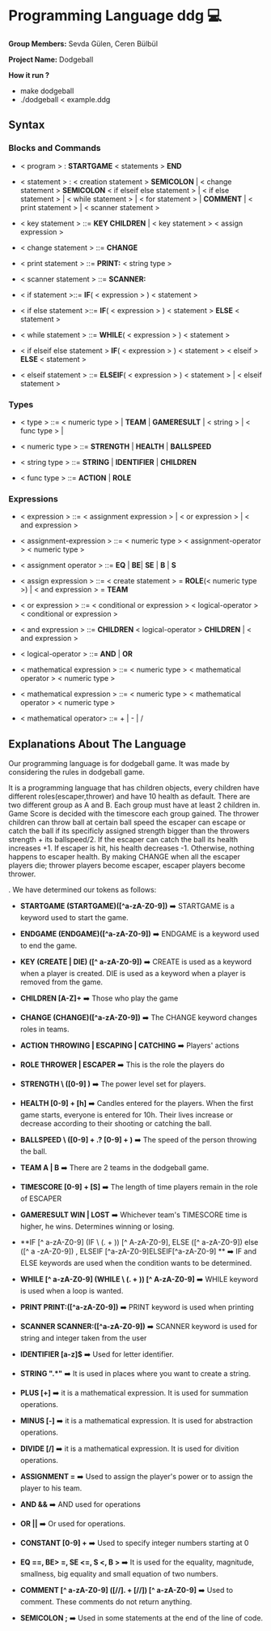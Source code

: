 # Programming Language ddg :computer:

**Group Members:** Sevda Gülen, Ceren Bülbül

**Project Name:** Dodgeball

**How it run ?** 

* make dodgeball
* ./dodgeball < example.ddg

## Syntax

### Blocks and Commands ###

* < program > : **STARTGAME** < statements > **END**

* < statement > : < creation statement > **SEMICOLON** | < change statement > **SEMICOLON** < if elseif else statement > | < if  else statement > | < while statement > | < for statement > | **COMMENT** | < print statement > |  < scanner statement >

* < key statement > ::= **KEY CHILDREN** | < key statement > < assign expression >

* < change statement > ::= **CHANGE** 

* < print statement > ::= **PRINT:** < string type >

* < scanner statement > ::= **SCANNER:**

* < if  statement >::= **IF**( < expression > ) < statement > 

* < if else statement >::= **IF**( < expression > ) < statement > **ELSE** < statement >

* < while statement > ::= **WHILE**( < expression > ) < statement >

* < if elseif else statement > **IF**( < expression > ) < statement > < elseif > **ELSE** < statement >

* < elseif statement > ::= **ELSEIF**( < expression > ) < statement > | < elseif statement >


### Types

* < type > ::= < numeric type > | **TEAM** | **GAMERESULT** | < string > | < func type > | 
  
* < numeric type > ::= **STRENGTH** | **HEALTH** | **BALLSPEED** 
  
* < string type > ::= **STRING** | **IDENTIFIER** | **CHILDREN**
  
* < func type > ::= **ACTION** | **ROLE**

  
### Expressions

* < expression > ::= < assignment expression > | < or expression > | < and expression > 
  
* < assignment-expression > ::= < numeric type > < assignment-operator > < numeric type >

* < assignment operator > ::= **EQ**  | **BE**| **SE** | **B** | **S**

* < assign expression > ::= < create statement >  =  **ROLE**(< numeric type >) | < and expression > = **TEAM**

* < or expression > ::= < conditional or expression > < logical-operator > < conditional or expression >

* < and expression > ::= **CHILDREN** < logical-operator >  **CHILDREN** | < and expression >

* < logical-operator > ::= **AND** | **OR**

* < mathematical expression > ::= < numeric type > < mathematical operator > < numeric type >

* < mathematical expression > ::= < numeric type > < mathematical operator > < numeric type >

* < mathematical operator> ::= + | - | / 





## Explanations About The Language

Our programming language is for dodgeball game. It was made by considering the rules in dodgeball game.

It is a programming language that has children objects, every children have different roles(escaper,thrower) and have 10 health as default. There are two different group as A and B. Each group must have at least 2 children in. Game Score is decided with the timescore each group gained. The thrower children can throw ball at certain ball speed the escaper can escape or catch the ball if its specificly assigned strength bigger than the throwers strength + its ballspeed/2. If the escaper can catch the ball its health increases +1. If escaper is hit, his health decreases -1. Otherwise, nothing happens to escaper health. By making CHANGE when all the escaper players die; thrower players become escaper, escaper players become thrower.

. We have determined our tokens as follows:

- **STARTGAME (STARTGAME)([^a-zA-Z0-9])** :arrow_right: STARTGAME is a keyword used to start the game.

- **ENDGAME (ENDGAME)([^a-zA-Z0-9])** :arrow_right: ENDGAME is a keyword used to end the game. 

- **KEY (CREATE | DIE) ([^ a-zA-Z0-9])** :arrow_right: CREATE is used as a keyword when a player is created. DIE is used as a keyword when a player is removed from the game.

- **CHILDREN [A-Z]+**  :arrow_right: Those who play the game

- **CHANGE (CHANGE)([^a-zA-Z0-9])** :arrow_right: The CHANGE keyword changes roles in teams.

- **ACTION THROWING | ESCAPING | CATCHING** :arrow_right: Players' actions

- **ROLE THROWER | ESCAPER** :arrow_right: This is the role the players do

- **STRENGTH \ ([0-9] \)** :arrow_right: The power level set for players.

- **HEALTH [0-9] + [h]** :arrow_right: Candles entered for the players. When the first game starts, everyone is entered for 10h. Their lives increase or decrease according to their shooting or catching the ball.

- **BALLSPEED \ ([0-9] + \.? [0-9] + \)** :arrow_right: The speed of the person throwing the ball.

- **TEAM A | B** :arrow_right: There are 2 teams in the dodgeball game.

- **TIMESCORE [0-9] + [S]** :arrow_right: The length of time players remain in the role of ESCAPER

- **GAMERESULT WIN | LOST** :arrow_right: Whichever team's TIMESCORE time is higher, he wins. Determines winning or losing.

- **IF [^ a-zA-Z0-9] (IF \ (. + \)) [^ A-zA-Z0-9], ELSE ([^ a-zA-Z0-9]) else ([^ a -zA-Z0-9]) , ELSEIF [^a-zA-Z0-9]ELSEIF[^a-zA-Z0-9]
** :arrow_right: IF and ELSE keywords are used when the condition wants to be determined.

- **WHILE [^ a-zA-Z0-9] (WHILE \ (. + \)) [^ A-zA-Z0-9]** :arrow_right: WHILE keyword is used when a loop is wanted.

- **PRINT PRINT:([^a-zA-Z0-9])** :arrow_right: PRINT keyword is used when printing

- **SCANNER SCANNER:([^a-zA-Z0-9])** :arrow_right: SCANNER keyword is used for string and integer taken from the user

- **IDENTIFIER [a-z]$** :arrow_right: Used for letter identifier.

- **STRING  \".*\"** :arrow_right: It is used in places where you want to create a string.

- **PLUS [+]** :arrow_right: it is a mathematical expression. It is used for summation operations. 

- **MINUS [-]** :arrow_right: it is a mathematical expression. It is used for abstraction operations.

- **DIVIDE [/]** :arrow_right: it is a mathematical expression. It is used for divition operations.

- **ASSIGNMENT =** :arrow_right: Used to assign the player's power or to assign the player to his team.

- **AND &&** :arrow_right: AND used for operations

- **OR ||** :arrow_right: Or used for operations.

- **CONSTANT [0-9] +** :arrow_right: Used to specify integer numbers starting at 0

- **EQ ==, BE> =, SE <=, S <, B >** :arrow_right: It is used for the equality, magnitude, smallness, big equality and small equation of two numbers.

- **COMMENT [^ a-zA-Z0-9] ([//]. + [//]) [^ a-zA-Z0-9]** :arrow_right: Used to comment. These comments do not return anything.

- **SEMICOLON ;** :arrow_right: Used in some statements at the end of the line of code.
